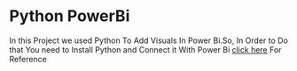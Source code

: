 # Python PowerBi
In this Project we used Python To Add Visuals In Power Bi.So, In Order to Do that You need to Install Python and Connect it With Power Bi [click here](https://docs.microsoft.com/en-us/power-bi/connect-data/desktop-python-scripts#:~:text=To%20run%20your%20Python%20Script%20in%20Power%20BI,can%20load%20the%20data%20and%20use%20it.%20) For Reference
